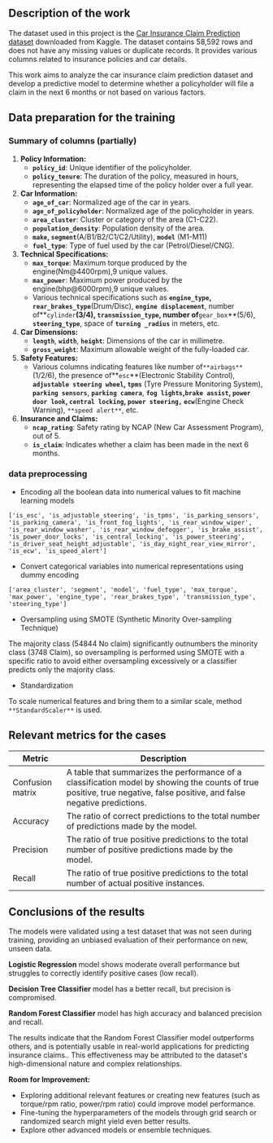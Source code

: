 ## Description of the work

The dataset used in this project is the [Car Insurance Claim Prediction dataset](https://www.kaggle.com/datasets/ifteshanajnin/carinsuranceclaimprediction-classification/data) downloaded from Kaggle. The dataset contains 58,592 rows and does not have any missing values or duplicate records. It provides various columns related to insurance policies and car details. 

This work aims to analyze the car insurance claim prediction dataset and develop a predictive model to determine whether a policyholder will file a claim in the next 6 months or not based on various factors.

## Data preparation for the training

### Summary of columns (partially)

1. **Policy Information:**
    - **`policy_id`**: Unique identifier of the policyholder.
    - **`policy_tenure`**: The duration of the policy, measured in hours, representing the elapsed time of the policy holder over a full year.
2. **Car Information:**
    - **`age_of_car`**: Normalized age of the car in years.
    - **`age_of_policyholder`**: Normalized age of the policyholder in years.
    - **`area_cluster`**: Cluster or category of the area  (C1-C22).
    - **`population_density`**: Population density of the area.
    - **`make`, `segment`**(A/B1/B2/C1/C2/Utility), **`model`** (M1-M11)
    - **`fuel_type`**: Type of fuel used by the car (Petrol/Diesel/CNG).
3. **Technical Specifications:**
    - **`max_torque`**: Maximum torque produced by the engine(Nm@4400rpm),9 unique values.
    - **`max_power`**: Maximum power produced by the engine(bhp@6000rpm),9 unique values.
    - Various technical specifications such as **`engine_type`, `rear_brakes_type`**(Drum/Disc), **`engine displacement`**, number of**`cylinder`**(3/4), **`transmission_type`**, number of**`gear_box`**(5/6), **`steering_type`**, space of **`turning _radius`** in meters, etc.
4. **Car Dimensions:**
    - **`length`**, **`width`**, **`height`**: Dimensions of the car in millimetre.
    - **`gross_weight`**: Maximum allowable weight of the fully-loaded car.
5. **Safety Features:**
    - Various columns indicating features like number of`**airbags**`(1/2/6), the presence of**`esc`**(Electronic Stability Control), **`adjustable steering wheel`, `tpms`** (Tyre Pressure Monitoring System), **`parking sensors`**, **`parking camera`**, **`fog lights`,`brake assist`, `power door look`, `central locking`, `power steering,` `ecw`**(Engine Check Warning), `**speed alert**`, etc.
6. **Insurance and Claims:**
    - **`ncap_rating`**: Safety rating by NCAP (New Car Assessment Program), out of 5.
    - **`is_claim`**: Indicates whether a claim has been made in the next 6 months.

### data preprocessing

- Encoding all the boolean data into numerical values to fit machine learning models

```
['is_esc', 'is_adjustable_steering', 'is_tpms', 'is_parking_sensors', 'is_parking_camera', 'is_front_fog_lights', 'is_rear_window_wiper', 'is_rear_window_washer', 'is_rear_window_defogger', 'is_brake_assist', 'is_power_door_locks', 'is_central_locking', 'is_power_steering', 'is_driver_seat_height_adjustable', 'is_day_night_rear_view_mirror', 'is_ecw', 'is_speed_alert']
```

- Convert categorical variables into numerical representations using dummy encoding

```
['area_cluster', 'segment', 'model', 'fuel_type', 'max_torque', 'max_power', 'engine_type', 'rear_brakes_type', 'transmission_type', 'steering_type']
```

- Oversampling using  SMOTE (Synthetic Minority Over-sampling Technique)

The majority class (54844 No claim) significantly outnumbers the minority class (3748 Claim), so  oversampling is performed using  SMOTE with a specific ratio to avoid either oversampling excessively or a classifier predicts only the majority class.

- Standardization

To scale numerical features and bring them to a similar scale, method `**StandardScaler**` is used. 

## Relevant metrics for the cases

| Metric | Description |
| --- | --- |
| Confusion matrix | A table that summarizes the performance of a classification model by showing the counts of true positive, true negative, false positive, and false negative predictions. |
| Accuracy | The ratio of correct predictions to the total number of predictions made by the model. |
| Precision | The ratio of true positive predictions to the total number of positive predictions made by the model. |
| Recall | The ratio of true positive predictions to the total number of actual positive instances. |

## Conclusions of the results

The models were validated using a test dataset that was not seen during training, providing an unbiased evaluation of their performance on new, unseen data.

**Logistic Regression** model shows moderate overall performance but struggles to correctly identify positive cases (low recall).

**Decision Tree Classifier** model has a better recall, but precision is compromised.

**Random Forest Classifier** model has high accuracy and balanced precision and recall.

The results indicate that the Random Forest Classifier model outperforms others, and is potentially usable in real-world applications for predicting insurance claims.. This effectiveness may be attributed to the dataset's high-dimensional nature and complex relationships. 

**Room for Improvement:**

- Exploring additional relevant features or creating new features (such as torque/rpm ratio, power/rpm ratio) could improve model performance.
- Fine-tuning the hyperparameters of the models through grid search or randomized search might yield even better results.
- Explore other advanced models or ensemble techniques.
